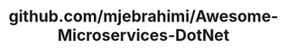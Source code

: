 ---
layout: post
title: github.com/mjebrahimi/Awesome-Microservices-DotNet
categories: link
tags: [انگلیسی, برنامه‌نویسی]
---